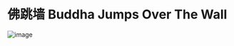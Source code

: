 # 佛跳墙 Buddha Jumps Over The Wall
![image](https://user-images.githubusercontent.com/50277379/137979705-28972521-d7e9-4500-9cf4-ee8a7e346177.png)

